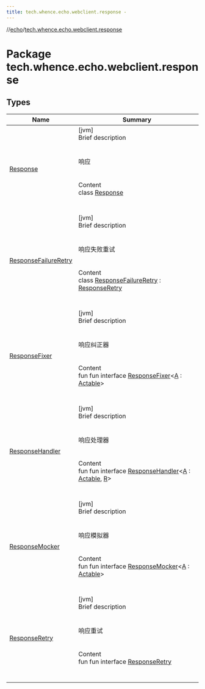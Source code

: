 ```yaml
---
title: tech.whence.echo.webclient.response -
---
```

//[echo](../index.md)/[tech.whence.echo.webclient.response](index.md)



# Package tech.whence.echo.webclient.response  


## Types  
  
|  Name|  Summary| 
|---|---|
| [Response](-response/index.md)| [jvm]  <br>Brief description  <br><br><br>响应<br><br>  <br>Content  <br>class [Response](-response/index.md)  <br><br><br>
| [ResponseFailureRetry](-response-failure-retry/index.md)| [jvm]  <br>Brief description  <br><br><br>响应失败重试<br><br>  <br>Content  <br>class [ResponseFailureRetry](-response-failure-retry/index.md) : [ResponseRetry](-response-retry/index.md)  <br><br><br>
| [ResponseFixer](-response-fixer/index.md)| [jvm]  <br>Brief description  <br><br><br>响应纠正器<br><br>  <br>Content  <br>fun fun interface [ResponseFixer](-response-fixer/index.md)<[A](-response-fixer/index.md) : [Actable](../tech.whence.echo.webclient/-actable/index.md)>  <br><br><br>
| [ResponseHandler](-response-handler/index.md)| [jvm]  <br>Brief description  <br><br><br>响应处理器<br><br>  <br>Content  <br>fun fun interface [ResponseHandler](-response-handler/index.md)<[A](-response-handler/index.md) : [Actable](../tech.whence.echo.webclient/-actable/index.md), [R](-response-handler/index.md)>  <br><br><br>
| [ResponseMocker](-response-mocker/index.md)| [jvm]  <br>Brief description  <br><br><br>响应模拟器<br><br>  <br>Content  <br>fun fun interface [ResponseMocker](-response-mocker/index.md)<[A](-response-mocker/index.md) : [Actable](../tech.whence.echo.webclient/-actable/index.md)>  <br><br><br>
| [ResponseRetry](-response-retry/index.md)| [jvm]  <br>Brief description  <br><br><br>响应重试<br><br>  <br>Content  <br>fun fun interface [ResponseRetry](-response-retry/index.md)  <br><br><br>

